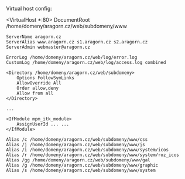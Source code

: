 

Virtual host config:

<VirtualHost *:80>
	DocumentRoot /home/domeny/aragorn.cz/web/subdomeny/www

	ServerName aragorn.cz
	ServerAlias www.aragorn.cz s1.aragorn.cz s2.aragorn.cz
	ServerAdmin webmaster@aragorn.cz

	ErrorLog /home/domeny/aragorn.cz/web/log/error.log
	CustomLog /home/domeny/aragorn.cz/web/log/access.log combined

	<Directory /home/domeny/aragorn.cz/web/subdomeny>
		Options FollowSymLinks
		AllowOverride All
		Order allow,deny
		Allow from all
	</Directory>

	...

	<IfModule mpm_itk_module>
		AssignUserId ... ...
	</IfModule>

	Alias /c /home/domeny/aragorn.cz/web/subdomeny/www/css
	Alias /j /home/domeny/aragorn.cz/web/subdomeny/www/js
	Alias /i /home/domeny/aragorn.cz/web/subdomeny/www/system/icos
	Alias /r /home/domeny/aragorn.cz/web/subdomeny/www/system/roz_icos
	Alias /gg /home/domeny/aragorn.cz/web/subdomeny/www/gal
	Alias /g /home/domeny/aragorn.cz/web/subdomeny/www/graphic
	Alias /s /home/domeny/aragorn.cz/web/subdomeny/www/system
</VirtualHost>
